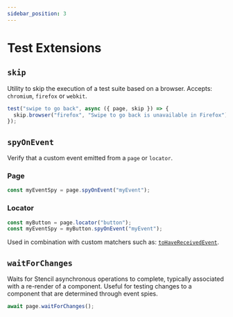 ```yaml
---
sidebar_position: 3
---
```


# Test Extensions

## `skip`

Utility to skip the execution of a test suite based on a browser. Accepts: `chromium`, `firefox` or `webkit`.

```ts
test("swipe to go back", async ({ page, skip }) => {
  skip.browser("firefox", "Swipe to go back is unavailable in Firefox");
});
```

## `spyOnEvent`

Verify that a custom event emitted from a `page` or `locator`.

### Page

```ts
const myEventSpy = page.spyOnEvent("myEvent");
```

### Locator

```ts
const myButton = page.locator("button");
const myEventSpy = myButton.spyOnEvent("myEvent");
```

Used in combination with custom matchers such as: [`toHaveReceivedEvent`](/matchers/to-have-received-event).

## `waitForChanges`

Waits for Stencil asynchronous operations to complete, typically associated with a re-render of a component. Useful for testing changes to a component that are determined through event spies.

```ts
await page.waitForChanges();
```
